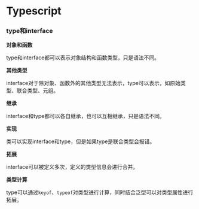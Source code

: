 # Typescript





### type和interface

**对象和函数**

type和interface都可以表示对象结构和函数类型，只是语法不同。

**其他类型**

interface对于除对象、函数外的其他类型无法表示，type可以表示，如原始类型、联合类型、元组。

**继承**

interface和type都可以各自继承，也可以互相继承，只是语法不同。

**实现**

类可以实现interface和type，但是如果type是联合类型会报错。

**拓展**

interface可以被定义多次，定义的类型信息会进行合并。

**类型计算**

type可以通过`keyof`、`typeof`对类型进行计算，同时结合泛型可以对类型属性进行拓展。